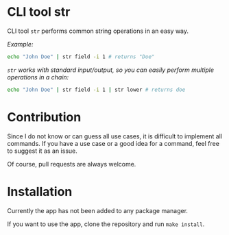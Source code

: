 # CLI tool str

CLI tool `str` performs common string operations in an easy way.

_Example:_

```sh
echo "John Doe" | str field -i 1 # returns "Doe"
```

_`str` works with standard input/output, so you can easily perform multiple operations in a chain:_

```sh
echo "John Doe" | str field -i 1 | str lower # returns doe
```

# Contribution

Since I do not know or can guess all use cases, it is difficult to implement all commands.
If you have a use case or a good idea for a command, feel free to suggest it as an issue.

Of course, pull requests are always welcome.

# Installation

Currently the app has not been added to any package manager.

If you want to use the app, clone the repository and run `make install`.
